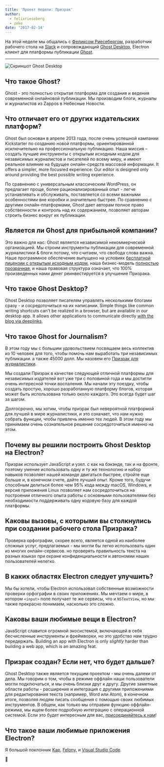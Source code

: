 ```yaml
---
title: 'Проект Недели: Призрак'
author:
  - felixrieseberg
  - zeke
date: '2017-02-14'
---
```


На этой неделе мы общались с [Феликсом Риесебергом](https://felixrieseberg.com/), разработчик рабочего стола на [Slack](https://slack.com/) и сопровождающий [Ghost Desktop](https://ghost.org/downloads/), Electron клиент для платформы публикации [Ghost](https://ghost.org/).

---

<div class="pt-5">
  <img src="https://cloud.githubusercontent.com/assets/2289/22913898/7396b0de-f222-11e6-8e5d-147a7ced37a9.png" alt="Скриншот Ghost Desktop"> 
</div>

## Что такое Ghost?

Ghost - это полностью открытая платформа для создания и ведения современной онлайновой публикации. Мы производим блоги, журналы и журналистов из Zappos в Небесные Новости.

## Что отличает его от других издательских платформ?

Ghost был основан в апреле 2013 года, после очень успешной кампании Kickstarter по созданию новой платформы, ориентированной исключительно на профессиональную публикацию. Наша миссия – создать лучшие инструменты с открытым исходным кодом для независимых журналистов и писателей по всему миру, и имеют реальное влияние на будущее онлайн-средств массовой информации. It offers a simpler, more focusred experience: Our editor is designed only around providing the best possible writing experience.

По сравнению с универсальным классическим WordPress, он предлагает проще, более рационализированный опыт - легче устанавливать и обслуживать, поставляется со всеми важными особенностями вне коробки и значительно быстрее. По сравнению с другими онлайн-платформами, Ghost дает авторам полное право собственности и контроль над их содержанием, позволяет авторам строить бизнес вокруг их публикации.

## Является ли Ghost для прибыльной компании?

Это важно для нас: Ghost является независимой некоммерческой организацией. Мы строим инструменты публикации для современной журналистики & блоги потому, что считаем, что свобода слова важна. Наше программное обеспечение выпущено на условиях [бесплатной лицензии с открытым исходным кодом](https://github.com/TryGhost/Ghost), наша бизнес-модель [полностью прозрачная](https://blog.ghost.org/year-3/), и наша правовая структура означает, что 100% произведенных нами денег реинвестируется в улучшение Призрака.

## Что такое Ghost Desktop?

Ghost Desktop позволяет писателям управлять несколькими блогами сразу - и сосредоточиться на их написании. Simple things like common writing shortcuts can't be realized in a browser, but are available in our desktop app. It allows other applications to communicate directly [with the blog via deeplinks](https://github.com/tryghost/ghost-desktop/blob/master/docs/deeplinks.md).

## Что такое Ghost for Journalism?

В этом году мы с большим удовольствием посвящаем весь коллектив из 10 человек для того, чтобы помочь нам выработать три независимых публикации. а также 45000 долл. Мы назовем его [Призрак для журналистики](https://ghost.org/journalism/).

Мы создали Призрак в качестве следующей отличной платформы для независимых издателей вот уже три с половиной года и мы достигли очень интересной точки воспаления. Мы начали эту поездку, чтобы создать простую, хорошо разработанную платформу блогов, которая может быть использована только около каждого. Это всегда будет шаг за шагом.

Долгосрочно, мы хотим, чтобы призрак был невероятной платформой для лучшей в мире журналистики, и это означает, что нам нужно собрать функции, чтобы привлечь именно тех людей. В этом году мы принимаем очень сознательное решение сосредоточиться именно на этом.

## Почему вы решили построить Ghost Desktop на Electron?

Призрак использует JavaScript и узел. с как на бэкэнде, так и на фронте, поэтому умение использовать одну и ту же технологию и набор навыков позволяет нашей команде двигаться быстрее, стройте еще больше и, в конечном счете, дайте лучший опыт. Кроме того, будучи способным делиться более чем 95% кода между macOS, Windows, и версия приложения Linux позволяет нам сосредоточиться на построении отличного опыта работы с основными пользователями без необходимости поддерживать одну кодовую базу для каждой платформы.

## Каковы вызовы, с которыми вы столкнулись при создании рабочего стола Призрака?

Проверка орфографии, скорее всего, является одной из наиболее сложных услуг, предлагаемых - мы могли бы легко использовать один из многих онлайн-сервисов. но проверять правильность текста на разных языках при охране конфиденциальности и автономии наших пользователей нелегко.

## В каких областях Electron следует улучшить?

Мы бы хотели, чтобы Electron использовал собственные возможности проверки орфографии в своих приложениях. Мы мечтаем о мире, в котором `<input>` поле получает те же сервисы, что и `NSTextView`, но мы также прекрасно понимаем, насколько это сложно.

## Каковы ваши любимые вещи в Electron?

JavaScript славится огромной экосистемой, включающей в себя бесчисленные инструменты и фреймворки, но это удобство нам трудно передержать. Building an app with Electron is only _slightly_ harder than building a web app, which is an amazing  feat.

## Призрак создан? Если нет, что будет дальше?

Ghost Desktop также является текущим проектом - мы очень далеки от дела. Мы говорим о том, чтобы в режиме оффлайн наши пользователи могли подключаться, и мы очень близки друг к другу. Другие заметные области работы - расширение и интеграция с другими приложениями для редактирования текста (например, Word или Atom), в конечном итоге, позволяя людям писать сообщения с помощью своих любимых инструментов. В общем, как только мы отправим функцию оффлайн-режима, мы ищем более подробную интеграцию с операционной системой. Если это будет интересным для вас, [присоединяйтесь к нам](https://github.com/tryghost/ghost-desktop)!

## Что такое ваши любимые приложения Electron?

Я большой поклонник [Kap](https://getkap.co/), [Felony](https://github.com/henryboldi/felony), и [Visual Studio Code](https://code.visualstudio.com).

👻

